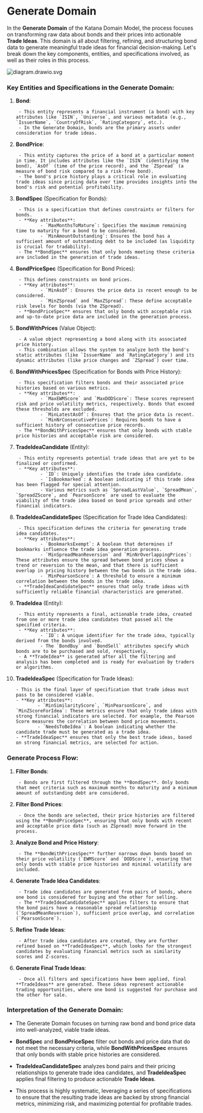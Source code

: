 # Generate Domain
In the **Generate Domain** of the Katana Domain Model, the process focuses on transforming raw data about bonds and their prices into actionable **Trade Ideas**. This domain is all about filtering, refining, and structuring bond data to generate meaningful trade ideas for financial decision-making. Let's break down the key components, entities, and specifications involved, as well as their roles in this process.

![diagram.drawio.svg](Domain-Model/uploads/e05cce4fcbfcb81d5b9d1df26bd71a76/diagram.drawio.svg)

### Key Entities and Specifications in the Generate Domain:

1. **Bond**:

        - This entity represents a financial instrument (a bond) with key attributes like `ISIN`, `Universe`, and various metadata (e.g., `IssuerName`, `CountryOfRisk`, `RatingCategory`, etc.).
        - In the Generate Domain, bonds are the primary assets under consideration for trade ideas.

2. **BondPrice**:

        - This entity captures the price of a bond at a particular moment in time. It includes attributes like the `ISIN` (identifying the bond), `AsOf` (time of the price record), and the `ZSpread` (a measure of bond risk compared to a risk-free bond).
        - The bond's price history plays a critical role in evaluating trade ideas since pricing data over time provides insights into the bond's risk and potential profitability.

3. **BondSpec** (Specification for Bonds):

        - This is a specification that defines constraints or filters for bonds.
        - **Key attributes**:
                - `MaxMonthsToMature`: Specifies the maximum remaining time to maturity for a bond to be considered.
                - `MinAmountOutstanding`: Ensures the bond has a sufficient amount of outstanding debt to be included (as liquidity is crucial for tradability).
        - The **BondSpec** ensures that only bonds meeting these criteria are included in the generation of trade ideas.

4. **BondPriceSpec** (Specification for Bond Prices):

        - This defines constraints on bond prices.
        - **Key attributes**:
                - `MinAsOf`: Ensures the price data is recent enough to be considered.
                - `MinZSpread` and `MaxZSpread`: These define acceptable risk levels for bonds (via the ZSpread).
        - **BondPriceSpec** ensures that only bonds with acceptable risk and up-to-date price data are included in the generation process.

5. **BondWithPrices** (Value Object):

        - A value object representing a bond along with its associated price history.
        - This combination allows the system to analyze both the bond's static attributes (like `IssuerName` and `RatingCategory`) and its dynamic attributes (like price changes and `ZSpread`) over time.

6. **BondWithPricesSpec** (Specification for Bonds with Price History):

        - This specification filters bonds and their associated price histories based on various metrics.
        - **Key attributes**:
                - `MaxEWMScore` and `MaxDODScore`: These scores represent risk and price volatility metrics, respectively. Bonds that exceed these thresholds are excluded.
                - `MinLatestAsOf`: Ensures that the price data is recent.
                - `MinNrConsecutivePrices`: Requires bonds to have a sufficient history of consecutive price records.
        - The **BondWithPricesSpec** ensures that only bonds with stable price histories and acceptable risk are considered.

7. **TradeIdeaCandidate** (Entity):

        - This entity represents potential trade ideas that are yet to be finalized or confirmed.
        - **Key attributes**:
                - `ID`: Uniquely identifies the trade idea candidate.
                - `IsBookmarked`: A boolean indicating if this trade idea has been flagged for special attention.
                - Various metrics such as `SpreadLastValue`, `SpreadMean`, `SpreadZScore`, and `PearsonScore` are used to evaluate the viability of the trade idea based on bond price spreads and other financial indicators.

8. **TradeIdeaCandidateSpec** (Specification for Trade Idea Candidates):

        - This specification defines the criteria for generating trade idea candidates.
        - **Key attributes**:
                - `BookmarksExempt`: A boolean that determines if bookmarks influence the trade idea generation process.
                - `MinSpreadMeanReversion` and `MinNrOverlappingPrices`: These attributes ensure the spread between bond prices shows a trend or reversion to the mean, and that there is sufficient overlap in pricing history between the two bonds in the trade idea.
                - `MinPearsonScore`: A threshold to ensure a minimum correlation between the bonds in the trade idea.
        - **TradeIdeaCandidateSpec** ensures that only trade ideas with sufficiently reliable financial characteristics are generated.

9. **TradeIdea** (Entity):

        - This entity represents a final, actionable trade idea, created from one or more trade idea candidates that passed all the specified criteria.
        - **Key attributes**:
                - `ID`: A unique identifier for the trade idea, typically derived from the bonds involved.
                - The `BondBuy` and `BondSell` attributes specify which bonds are to be purchased and sold, respectively.
        - A **TradeIdea** is generated after all the filtering and analysis has been completed and is ready for evaluation by traders or algorithms.

10. **TradeIdeaSpec** (Specification for Trade Ideas):

        - This is the final layer of specification that trade ideas must pass to be considered viable.
        - **Key attributes**:
                - `MinSimilarityScore`, `MinPearsonScore`, and `MinZScoreForIdea`: These metrics ensure that only trade ideas with strong financial indicators are selected. For example, the Pearson Score measures the correlation between bond price movements.
                - `NeedsToBeIdea`: A boolean indicating whether the candidate trade must be generated as a trade idea.
        - **TradeIdeaSpec** ensures that only the best trade ideas, based on strong financial metrics, are selected for action.

### Generate Process Flow:

1. **Filter Bonds**:

        - Bonds are first filtered through the **BondSpec**. Only bonds that meet criteria such as maximum months to maturity and a minimum amount of outstanding debt are considered.

2. **Filter Bond Prices**:

        - Once the bonds are selected, their price histories are filtered using the **BondPriceSpec**, ensuring that only bonds with recent and acceptable price data (such as ZSpread) move forward in the process.

3. **Analyze Bond and Price History**:

        - The **BondWithPricesSpec** further narrows down bonds based on their price volatility (`EWMScore` and `DODScore`), ensuring that only bonds with stable price histories and minimal volatility are included.

4. **Generate Trade Idea Candidates**:

        - Trade idea candidates are generated from pairs of bonds, where one bond is considered for buying and the other for selling.
        - The **TradeIdeaCandidateSpec** applies filters to ensure that the bond pairs have a reasonable spread relationship (`SpreadMeanReversion`), sufficient price overlap, and correlation (`PearsonScore`).

5. **Refine Trade Ideas**:

        - After trade idea candidates are created, they are further refined based on **TradeIdeaSpec**, which looks for the strongest candidates by evaluating financial metrics such as similarity scores and Z-scores.

6. **Generate Final Trade Ideas**:

        - Once all filters and specifications have been applied, final **TradeIdeas** are generated. These ideas represent actionable trading opportunities, where one bond is suggested for purchase and the other for sale.

### Interpretation of the Generate Domain:

- The Generate Domain focuses on turning raw bond and bond price data into well-analyzed, viable trade ideas.

- **BondSpec** and **BondPriceSpec** filter out bonds and price data that do not meet the necessary criteria, while **BondWithPricesSpec** ensures that only bonds with stable price histories are considered.

- **TradeIdeaCandidateSpec** analyzes bond pairs and their pricing relationships to generate trade idea candidates, and **TradeIdeaSpec** applies final filtering to produce actionable **Trade Ideas**.

- This process is highly systematic, leveraging a series of specifications to ensure that the resulting trade ideas are backed by strong financial metrics, minimizing risk, and maximizing potential for profitable trades.
